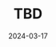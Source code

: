 ---
title: "TBD"
collection: talks
type: "Talk"
permalink: /talks/2024-01-19-tbd
venue: "St Andrews Analysis Seminar"
date: 2024-03-17
location: "University of St Andrews, Scotland"
---